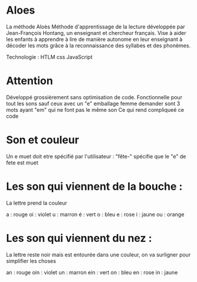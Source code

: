 # Aloes

La méthode Aloès 
Méthode d'apprentissage de la lecture développée par Jean-François Hontang, un enseignant et chercheur français. 
Vise à aider les enfants à apprendre à lire de manière autonome en leur enseignant à décoder 
les mots grâce à la reconnaissance des syllabes et des phonèmes.

Technologie : HTLM css JavaScript

# Attention
Développé grossièrement sans optimisation de code.
Fonctionnelle pour tout les sons sauf ceux avec un "e" 
emballage femme demander sont 3 mots ayant "em" qui ne font pas le même son
Ce qui rend compliqueé ce code

# Son et couleur

Un e muet doit etre spécifié par l'utilisateur : "fête-" spécifie que le "e" de fete est muet 

# Les son qui viennent de la bouche : 
La lettre prend la couleur

a : rouge
oi : violet
u : marron
é : vert
o : bleu
e : rose
i : jaune
ou : orange

# Les son qui viennent du nez : 
La lettre reste noir mais est entourée dans une couleur, on va surligner pour simplifier les choses

an : rouge
oin : violet
un : marron
ein : vert
on : bleu
en : rose
in : jaune

